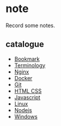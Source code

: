 # note

Record some notes.
<!-- - ideal : nodejs + vue + html, css...
- real  : vscode + github + markdown-reader(chrome extension) -->

## catalogue

- [Bookmark](./note/bookmark.md)
- [Terminology](./note/terminology.md)
- [Nginx](./note/nginx/index.md)
- [Docker](./note/docker/index.md)
- [Git](./note/git/index.md)
- [HTML CSS](./note/html_css/index.md)
- [Javascript](./note/js/index.md)
- [Linux](./note/linux/index.md)
- [Nodejs](./note/nodejs/index.md)
- [Windows](./note/windows/index.md)

